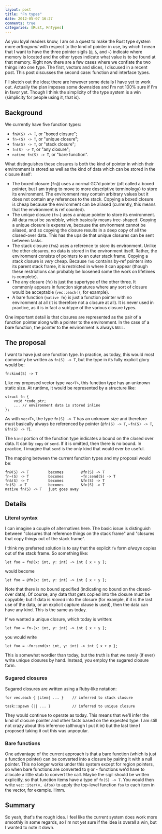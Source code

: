 ```yaml
---
layout: post
title: "Fn types"
date: 2012-05-07 16:27
comments: true
categories: [Rust, FnTypes]
---
```

As you loyal readers know, I am on a quest to make the Rust type
system more *orthogonal* with respect to the kind of pointer in use,
by which I mean that I want to have the three pointer sigils (`@`,
`&`, and `~`) indicate where memory is located and the other types
indicate what value is to be found at that memory.  Right now there
are a few cases where we conflate the two things into one type.  The
first, vectors and slices, I discused in a recent post.  This post
discusses the second case: function and interface types.

I'll sketch out the idea; there are however some details I have yet to
work out.  Actually the plan imposes some downsides and I'm not 100%
sure if I'm in favor yet.  Though I think the simplicity of the type
system is a win (simplicity for people using it, that is).

## Background

We currently have five function types:

- `fn@(S) -> T`, or "boxed closure";
- `fn~(S) -> T`, or "unique closure";
- `fn&(S) -> T`, or "stack closure";
- `fn(S) -> T`, or "any closure";
- `native fn(S) -> T`, or "bare function".

What distinguishes these closures is both the kind of pointer in which
their environment is stored as well as the kind of data which can be
stored in the closure itself:

- The boxed closure (`fn@`) uses a normal GC'd pointer (oft called a
  boxed pointer, but I am trying to move to more descriptive
  terminology) to store its environment. The environment may contain
  arbitrary values but it does not contain any references to the
  stack.  Copying a boxed closure is cheap because the environment can
  be aliased (currently, this means that the environment is ref
  counted).
- The unique closure (`fn~`) uses a unique pointer to store its
  environment.  All data must be *sendable*, which basically means
  tree-shaped.  Copying a unique closure is expensive, because the
  environment cannot be aliased, and so copying the closure results in
  a deep copy of all the closed-over data.  This has the upside that
  unique closures can be sent between tasks.
- The stack closure (`fn&`) uses a reference to store its environment.
  Unlike the other closures, no data is stored in the environment
  itself.  Rather, the environment consists of pointers to an outer
  stack frame.  Copying a stack closure is *very* cheap.  Because
  `fn&` contains by-ref pointers into its parent stack frame, it is
  restricted in where it can appear (though these restrictions can
  probably be loosened some the work on lifetimes is complete).
- The any closure (`fn`) is just the supertype of the other three.  It
  commonly appears in function signatures where any sort of closure
  would be acceptable (`vec::each()`, for example).
- A bare function (`native fn`) is just a function pointer with no
  environment at all (it is therefore not a closure at all).  It is
  never used in practice, as it is in fact a subtype of the various
  closure types.
  
One important detail is that closures are represented as the pair of a
function pointer along with a pointer to the environment.  In the case
of a bare function, the pointer to the environment is always `NULL`.

## The proposal

I want to have just one function type.  In practice, as today, this
would most commonly be written as `fn(S) -> T`, but the type in its
fully explicit glory would be:

    fn:kind(S) -> T

Like my proposed vector type `vec<T>`, this function type has an
unknown static size.  At runtime, it would be represented by a
structure like:

    struct fn {
        void *code_ptr;
        ... // environment data is stored inline
    };

As with `vec<T>`, the type `fn(S) -> T` has an unknown size and
therefore must basically always be referenced by pointer (`@fn(S) ->
T`, `~fn(S) -> T`, `&fn(S) -> T`).

The `kind` portion of the function type indicates a bound on the
closed over data.  It can by `copy` or `send`.  If it is omitted, then
there is no bound.  In practice, I imagine that `send` is the only
kind that would ever be useful.

The mapping between the current function types and my proposal would be:

    fn@(S) -> T         becomes        @fn(S) -> T
    fn~(S) -> T         becomes        ~fn:send(S) -> T
    fn&(S) -> T         becomes        &fn(S) -> T
    fn(S) -> T          becomes        &fn(S) -> T
    native fn(S) -> T   just goes away
    
## Details
    
### Literal syntax

I can imagine a couple of alternatives here.  The basic issue is
distinguish between "closures that reference things on the stack
frame" and "closures that copy things out of the stack frame".

I think my preferred solution is to say that the explicit `fn` form
*always* copies out of the stack frame.  So something like:

    let foo = fn@(x: int, y: int) -> int { x + y };

would become
    
    let foo = @fn(x: int, y: int) -> int { x + y };

Note that there is no bound specified (indicating no bound on the
closed-over data).  Of course, any data that gets copied into the
closure must be copyable; but if data is *moved* into the closure (for
example, if it is the last use of the data, or an explicit capture
clause is used), then the data can have any kind.  This is the same as
today.

If we wanted a unique closure, which today is written:

    let foo = fn~(x: int, y: int) -> int { x + y };
    
you would write    

    let foo = ~fn:send(x: int, y: int) -> int { x + y };
    
This is somewhat wordier than today, but the truth is that we rarely
(if ever) write unique closures by hand.  Instead, you employ the
sugared closure form.

### Sugared closures

Sugared closures are written using a Ruby-like notation:

    for vec.each { |item| ... }    // inferred to stack closure
    
    task::spawn {|| ... }          // inferred to unique closure

They would continue to operate as today.  This means that we'll infer
the kind of closure pointer and other facts based on the expected
type.  I am still not crazy about this inference (although I put it
in) but the last time I proposed taking it out this was unpopular.
    
### Bare functions

One advantage of the current approach is that a bare function (which
is just a function pointer) can be converted into a closure by pairing
it with a null pointer.  This no longer works under this system except
for region pointers, so when bare functions are converted to `@` or
`~` functions we'd have to allocate a little stub to convert the call.
Maybe the sigil should be written explicitly, so that function items
have a type of `fn(S) -> T`.  You would then write `vec::iter(v,
&foo)` to apply the top-level function `foo` to each item in the
vector, for example.  Hmm.

## Summary

So yeah, that's the rough idea.  I feel like the current system does
work more smoothly in some regards, so I'm not yet sure if the idea is
overall a win, but I wanted to note it down.
